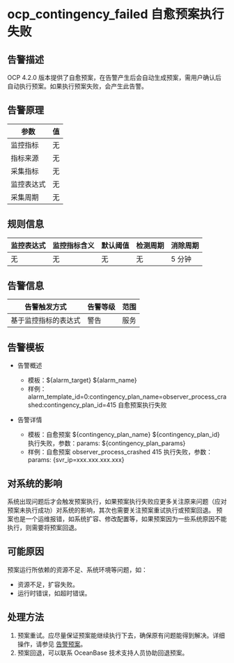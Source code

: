# ocp_contingency_failed 自愈预案执行失败

## 告警描述

OCP 4.2.0 版本提供了自愈预案，在告警产生后会自动生成预案，需用户确认后自动执行预案。如果执行预案失败，会产生此告警。

## 告警原理

| 参数 | 值 |
| --- | --- |
| 监控指标 | 无 |
| 指标来源 | 无 |
| 采集指标 | 无 |
| 监控表达式 | 无 |
| 采集周期 | 无 |

## 规则信息

| 监控表达式 | 监控指标含义 | 默认阈值 | 检测周期 | 消除周期 |
| --- | --- | --- | --- | --- |
| 无 | 无 | 无 | 无| 5 分钟 |

## 告警信息

| 告警触发方式 | 告警等级 | 范围 |
| --- | --- | --- |
| 基于监控指标的表达式 | 警告 | 服务 |

## 告警模板

* 告警概述

  * 模板：${alarm_target} ${alarm_name}
  * 样例：alarm_template_id=0:contingency_plan_name=observer_process_crashed:contingency_plan_id=415 自愈预案执行失败

* 告警详情

  * 模板：自愈预案 ${contingency_plan_name} ${contingency_plan_id} 执行失败，参数：params: ${contingency_plan_params}
  * 样例：自愈预案 observer_process_crashed 415 执行失败，参数：params: {svr_ip=xxx.xxx.xxx.xxx}

## 对系统的影响

系统出现问题后才会触发预案执行，如果预案执行失败应更多关注原来问题（应对预案未执行成功）对系统的影响，其次也需要关注预案重试执行或预案回退。
预案也是一个运维报错，如系统扩容、修改配置等，如果预案因为一些系统原因不能执行，则需要将预案回退。

## 可能原因

预案运行所依赖的资源不足、系统环境等问题，如：

* 资源不足，扩容失败。
* 运行时错误，如超时错误。

## 处理方法

1. 预案重试。应尽量保证预案能继续执行下去，确保原有问题能得到解决。详细操作，请参见 [告警预案](../500.appendix/400.execute-the-plan.md)。
2. 预案回退，可以联系 OceanBase 技术支持人员协助回退预案。
